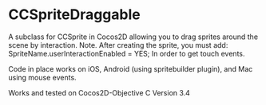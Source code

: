 # CCSpriteDraggable
A subclass for CCSprite in Cocos2D allowing you to drag sprites around the scene by interaction.
Note. After creating the sprite, you must add:
SpriteName.userInteractionEnabled = YES; 
In order to get touch events.

Code in place works on iOS, Android (using spritebuilder plugin), and Mac using mouse events.

Works and tested on Cocos2D-Objective C Version 3.4
